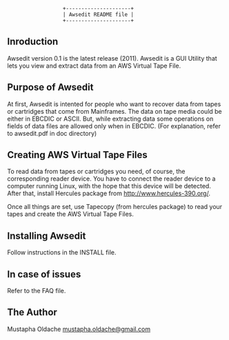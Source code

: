                       +---------------------+
                      | Awsedit README file |
                      +---------------------+ 

Inroduction
-----------
Awsedit version 0.1 is the latest release (2011).
Awsedit is a GUI Utility that lets you view and extract data from an
AWS Virtual Tape File.

Purpose of Awsedit
------------------
At first, Awsedit is intented for people who want to recover data from tapes or
cartridges that come from Mainframes.
The data on tape media could be either in EBCDIC or ASCII. But, while extracting
data some operations on fields of data files are allowed only when in EBCDIC.
(For explanation, refer to awsedit.pdf in doc directory)

Creating AWS Virtual Tape Files
-------------------------------
To read data from tapes or cartridges you need, of course, the corresponding
reader device.
You have to connect the reader device to a computer running Linux, with the hope
that this device will be detected. After that, install Hercules package from 
<http://www.hercules-390.org/>.

Once all things are set, use Tapecopy (from hercules package) to read your tapes
and create the AWS Virtual Tape Files.

Installing Awsedit
------------------
Follow instructions in the INSTALL file.

In case of issues
-----------------
Refer to the FAQ file.


The Author
----------
Mustapha Oldache <mustapha.oldache@gmail.com>

